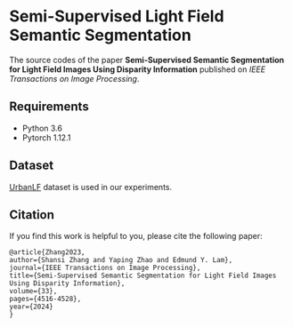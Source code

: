 # Semi-Supervised Light Field Semantic Segmentation
The source codes of the paper **Semi-Supervised Semantic Segmentation for Light Field Images Using Disparity Information** published on *IEEE Transactions on Image Processing*.

## Requirements

* Python 3.6
* Pytorch 1.12.1

## Dataset

[UrbanLF](https://github.com/HAWKEYE-Group/UrbanLF) dataset is used in our experiments.

## Citation

If you find this work is helpful to you, please cite the following paper:

```
@article{Zhang2023,
author={Shansi Zhang and Yaping Zhao and Edmund Y. Lam},
journal={IEEE Transactions on Image Processing}, 
title={Semi-Supervised Semantic Segmentation for Light Field Images Using Disparity Information}, 
volume={33},
pages={4516-4528},
year={2024}
}
```
